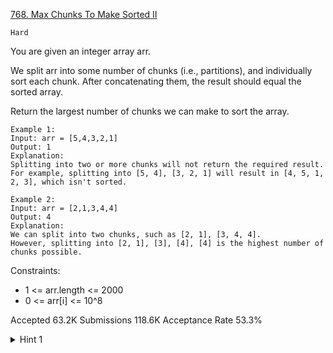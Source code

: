 [768. Max Chunks To Make Sorted II](https://leetcode.com/problems/max-chunks-to-make-sorted-ii/)

`Hard`

You are given an integer array arr.

We split arr into some number of chunks (i.e., partitions), and individually sort each chunk. After concatenating them, the result should equal the sorted array.

Return the largest number of chunks we can make to sort the array.

```
Example 1:
Input: arr = [5,4,3,2,1]
Output: 1
Explanation:
Splitting into two or more chunks will not return the required result.
For example, splitting into [5, 4], [3, 2, 1] will result in [4, 5, 1, 2, 3], which isn't sorted.

Example 2:
Input: arr = [2,1,3,4,4]
Output: 4
Explanation:
We can split into two chunks, such as [2, 1], [3, 4, 4].
However, splitting into [2, 1], [3], [4], [4] is the highest number of chunks possible.
``` 

Constraints:

- 1 <= arr.length <= 2000
- 0 <= arr[i] <= 10^8

Accepted
63.2K
Submissions
118.6K
Acceptance Rate
53.3%

<details>
<summary>Hint 1</summary>

Each k for which some permutation of arr[:k] is equal to sorted(arr)[:k] is where we should cut each chunk.

</details>